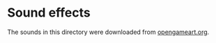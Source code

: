 # Sound effects

The sounds in this directory were downloaded from [opengameart.org].


[opengameart.org]: https://opengameart.org/content/3-ping-pong-sounds-8-bit-style
